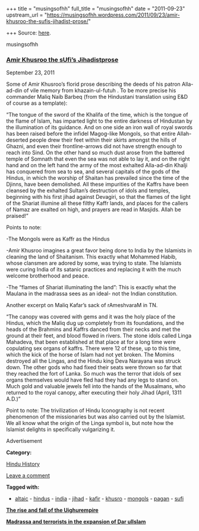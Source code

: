 +++
title = "musingsofhh"
full_title = "musingsofhh"
date = "2011-09-23"
upstream_url = "https://musingsofhh.wordpress.com/2011/09/23/amir-khusroo-the-sufis-jihadist-prose/"

+++
Source: [here](https://musingsofhh.wordpress.com/2011/09/23/amir-khusroo-the-sufis-jihadist-prose/).


musingsofhh


### [Amir Khusroo the sUfi’s Jihadistprose](https://musingsofhh.wordpress.com/2011/09/23/amir-khusroo-the-sufis-jihadist-prose/)

September 23, 2011

Some of Amir Khusroo’s florid prose describing the deeds of his patron Alla-ad-din of vile memory from khazain-ul-futuh . To be more precise his commander Maliq Naib Barbeq (from the Hindustani translation using E&D of course as a template):



“The tongue of the sword of the Khalifa of the time, which is the tongue of the flame of Islam, has imparted light to the entire darkness of Hindustan by the illumination of its guidance. And on one side an iron wall of royal swords has been raised before the infidel Magog-like Mongols, so that entire Allah-deserted people drew their feet within their skirts amongst the hills of Ghazni, and even their frontline-arrows did not have strength enough to reach into Sind. On the other hand so much dust arose from the battered temple of Somnath that even the sea was not able to lay it, and on the right hand and on the left hand the army of the most exhalted Alla-ad-din Khalji has conquered from sea to sea, and several capitals of the gods of the Hindus, in which the worship of Shaitan has prevailed since the time of the Djinns, have been demolished. All these impurities of the Kaffrs have been cleansed by the exhalted Sultan’s destruction of idols and temples, beginning with his first jihad against Devagiri, so that the flames of the light of the Shariat illumine all these filthy Kaffr lands, and places for the callers of Namaz are exalted on high, and prayers are read in Masjids. Allah be praised!”



Points to note:

-The Mongols were as Kaffr as the Hindus

-Amir Khusroo imagines a great favor being done to India by the Islamists in cleaning the land of Shaitanism. This exactly what Mohammed Habib, whose clansmen are adored by some, was trying to state. The Islamists were curing India of its satanic practices and replacing it with the much welcome brotherhood and peace.

-The “flames of Shariat illuminating the land”: This is exactly what the Maulana in the madrassa sees as an ideal- not the Indian constitution.



Another excerpt on Maliq Kafar’s sack of rAmeshvaraM in TN.



“The canopy was covered with gems and it was the holy place of the Hindus, which the Maliq dug up completely from its foundations, and the heads of the Brahmins and Kaffrs danced from their necks and met the ground at their feet, and blood flowed in rivers. The stone idols called Linga Mahadeva, that been established at that place at for a long time were copulating sex organs of kaffrs. There were 12 of these, up to this time, which the kick of the horse of Islam had not yet broken. The Momins destroyed all the Lingas, and the Hindu king Deva Narayana was struck down. The other gods who had fixed their seats were thrown so far that they reached the fort of Lanka. So much was the terror that idols of sex organs themselves would have fled had they had any legs to stand on. Much gold and valuable jewels fell into the hands of the Musalmans, who returned to the royal canopy, after executing their holy Jihad (April, 1311 A.D.)”



Point to note: The trivilization of Hindu Iconography is not recent phenomenon of the missionaries but was also carried out by the Islamist. We all know what the origin of the Linga symbol is, but note how the Islamist delights in specifically vulgarizing it.

Advertisement

**Category:**

[Hindu History](https://musingsofhh.wordpress.com/category/hindu-history/)

[Leave a comment](https://musingsofhh.wordpress.com/2011/09/23/amir-khusroo-the-sufis-jihadist-prose/#respond)

**Tagged with:**

- [altaic](https://musingsofhh.wordpress.com/tag/altaic/) - [hindus](https://musingsofhh.wordpress.com/tag/hindus/) - [india](https://musingsofhh.wordpress.com/tag/india/) - [jihad](https://musingsofhh.wordpress.com/tag/jihad/) - [kafir](https://musingsofhh.wordpress.com/tag/kafir/) - [khusro](https://musingsofhh.wordpress.com/tag/khusro/) - [mongols](https://musingsofhh.wordpress.com/tag/mongols/) - [pagan](https://musingsofhh.wordpress.com/tag/pagan/) - [sufi](https://musingsofhh.wordpress.com/tag/sufi/)

**[The rise and fall of the Uighurempire](https://musingsofhh.wordpress.com/2011/06/01/the-rise-and-fall-of-the-uighur-empire/)**

**[Madrassa and terrorists in the expansion of Dar ulIslam](https://musingsofhh.wordpress.com/2011/09/27/madrassa-and-terrorists-in-the-expansion-of-dar-ul-islam/)**
